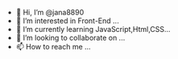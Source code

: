 - 👋 Hi, I’m @jana8890
- 👀 I’m interested in Front-End ...
- 🌱 I’m currently learning JavaScript,Html,CSS...
- 💞️ I’m looking to collaborate on ...
- 📫 How to reach me ...

<!---
jana8890/jana8890 is a ✨ special ✨ repository because its `README.md` (this file) appears on your GitHub profile.
You can click the Preview link to take a look at your changes.
--->
